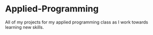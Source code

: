 # Applied-Programming
All of my projects for my applied programming class as I work towards learning new skills. 
